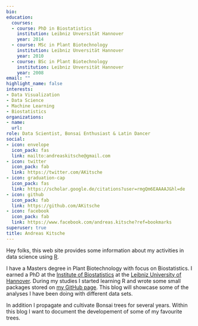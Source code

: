 ```yaml
---
bio:
education:
  courses:
  - course: PhD in Biostatistics
    institution: Leibniz Unversität Hannover
    year: 2014
  - course: MSc in Plant Biotechnology
    institution: Leibniz Unversität Hannover
    year: 2010
  - course: BSc in Plant Biotechnology
    institution: Leibniz Unversität Hannover
    year: 2008
email: ""
highlight_name: false
interests:
- Data Visualization
- Data Science
- Machine Learning
- Biostatistics
organizations:
- name: 
  url: 
role: Data Scientist, Bonsai Enthusiast & Latin Dancer
social:
- icon: envelope
  icon_pack: fas
  link: mailto:andreaskitsche@gmail.com
- icon: twitter
  icon_pack: fab
  link: https://twitter.com/AKitsche
- icon: graduation-cap
  icon_pack: fas
  link: https://scholar.google.de/citations?user=rmgQm6EAAAAJ&hl=de
- icon: github
  icon_pack: fab
  link: https://github.com/AKitsche
- icon: facebook
  icon_pack: fab
  link: https://www.facebook.com/andreas.kitsche?ref=bookmarks
superuser: true
title: Andreas Kitsche
---
```


Hey folks, this web site provides some information about my activities in data science using [R](https://cran.r-project.org/).

I have a Masters degree in Plant Biotechnology with focus on Biostatistics. I earned a PhD at the [Institute of Biostatistics](https://www.biostat.uni-hannover.de/biostatistik.html?&L=1) at the [Leibniz University of Hannover](https://www.uni-hannover.de/en/?no_cache=1). During my studies I started learning R and wrote some small packages stored on [my GitHub page](https://github.com/AKitsche).
This blog will showcase some of the analyses I have been doing with different data sets.

In addition I propagate and cultivate Bonsai trees for several years. Within this blog I want to document the developement of some of my favourite trees.
